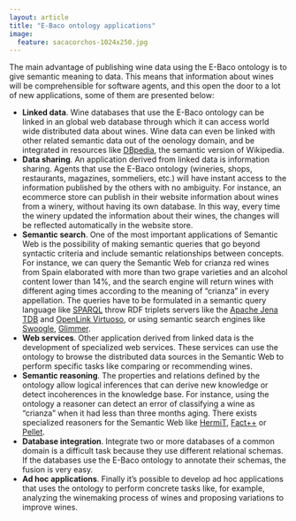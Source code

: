 ```yaml
---
layout: article
title: "E-Baco ontology applications"
image:
  feature: sacacorchos-1024x250.jpg
---
```


The main advantage of publishing wine data using the E-Baco ontology is to give semantic meaning to data.
This means that information about wines will be comprehensible for software agents, and this open the door to a lot of new applications, some of them are presented below:

- **Linked data**. Wine databases that use the E-Baco ontology can be linked in an global web database through which it can access world wide distributed data about wines. 
Wine data can even be linked with other related semantic data out of the oenology domain, and be integrated in resources like [DBpedia](http://wiki.dbpedia.org/), the semantic version of Wikipedia. 
- **Data sharing**. An application derived from linked data is information sharing. 
Agents that use the E-Baco ontology (wineries, shops, restaurants, magazines, sommeliers, etc.) will have instant access to the information published by the others with no ambiguity. 
For instance, an ecommerce store can publish in their website information about wines from a winery, without having its own database.
In this way, every time the winery updated the information about their wines, the changes will be reflected automatically in the website store. 
- **Semantic search**. One of the most important applications of Semantic Web is the possibility of making semantic queries that go beyond syntactic criteria and include semantic relationships between concepts. 
For instance, we can query the Semantic Web for crianza red wines from Spain elaborated with more than two grape varieties and an alcohol content lower than 14%, and the search engine will return wines with different aging times according to the meaning of “crianza” in every appellation. 
The queries have to be formulated in a semantic query language like [SPARQL](http://www.w3.org/TR/sparql11-overview/) throw RDF triplets servers like the [Apache Jena TDB](http://jena.apache.org/documentation/tdb/) and [OpenLink Virtuoso](http://www.w3.org/2001/sw/wiki/OpenLink_Virtuoso), or using semantic search engines like [Swoogle](http://swoogle.umbc.edu/), [Glimmer](http://glimmer.research.yahoo.com/).
- **Web services**. Other application derived from linked data is the development of specialized web services. 
These services can use the ontology to browse the distributed data sources in the Semantic Web to perform specific tasks like comparing or recommending wines.
- **Semantic reasoning**. The properties and relations defined by the ontology allow logical inferences that can derive new knowledge or detect incoherences in the knowledge base. 
For instance, using the ontology a reasoner can detect an error of classifying a wine as “crianza” when it had less than three months aging. There exists specialized reasoners for the Semantic Web like [HermiT](http://hermit-reasoner.com/), [Fact++](http://owl.man.ac.uk/factplusplus/) or [Pellet](http://clarkparsia.com/pellet/). 
- **Database integration**. Integrate two or more databases of a common domain is a difficult task because they use different relational schemas. 
If the databases use the E-Baco ontology to annotate their schemas, the fusion is very easy. 
- **Ad hoc applications**. Finally it’s possible to develop ad hoc applications that uses the ontology to perform concrete tasks like, for example, analyzing the winemaking process of wines and proposing variations to improve wines. 

